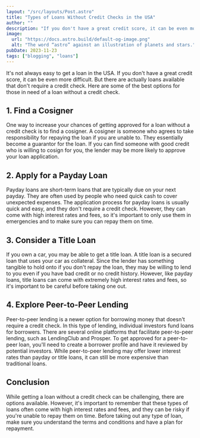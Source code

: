 ```yaml
---
layout: "/src/layouts/Post.astro"
title: "Types of Loans Without Credit Checks in the USA"
author: ""
description: "If you don't have a great credit score, it can be even more difficult. But there are actually loans available that don't require a credit check."
image:
  url: "https://docs.astro.build/default-og-image.png"
  alt: "The word “astro” against an illustration of planets and stars."
pubDate: 2023-11-23
tags: ["blogging", "loans"]
---
```

It's not always easy to get a loan in the USA. If you don't have a great credit score, it can be even more difficult. But there are actually loans available that don't require a credit check. Here are some of the best options for those in need of a loan without a credit check.

## 1. Find a Cosigner

One way to increase your chances of getting approved for a loan without a credit check is to find a cosigner. A cosigner is someone who agrees to take responsibility for repaying the loan if you are unable to. They essentially become a guarantor for the loan. If you can find someone with good credit who is willing to cosign for you, the lender may be more likely to approve your loan application.

## 2. Apply for a Payday Loan

Payday loans are short-term loans that are typically due on your next payday. They are often used by people who need quick cash to cover unexpected expenses. The application process for payday loans is usually quick and easy, and they don't require a credit check. However, they can come with high interest rates and fees, so it's important to only use them in emergencies and to make sure you can repay them on time.

## 3. Consider a Title Loan

If you own a car, you may be able to get a title loan. A title loan is a secured loan that uses your car as collateral. Since the lender has something tangible to hold onto if you don't repay the loan, they may be willing to lend to you even if you have bad credit or no credit history. However, like payday loans, title loans can come with extremely high interest rates and fees, so it's important to be careful before taking one out.

## 4. Explore Peer-to-Peer Lending

Peer-to-peer lending is a newer option for borrowing money that doesn't require a credit check. In this type of lending, individual investors fund loans for borrowers. There are several online platforms that facilitate peer-to-peer lending, such as LendingClub and Prosper. To get approved for a peer-to-peer loan, you'll need to create a borrower profile and have it reviewed by potential investors. While peer-to-peer lending may offer lower interest rates than payday or title loans, it can still be more expensive than traditional loans.

## Conclusion

While getting a loan without a credit check can be challenging, there are options available. However, it's important to remember that these types of loans often come with high interest rates and fees, and they can be risky if you're unable to repay them on time. Before taking out any type of loan, make sure you understand the terms and conditions and have a plan for repayment.
